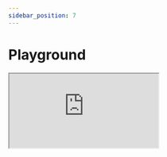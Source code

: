 ```yaml
---
sidebar_position: 7
---
```


# Playground

<iframe style={{width: "100%", height: '85svh'}} src="https://stackblitz.com/edit/vitejs-vite-7x2cnq?embed=1&file=src%2Fexamples%2Fgithub.ts&hideExplorer=1&view=editor"></iframe>
